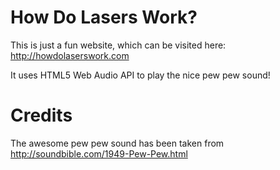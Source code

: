 # How Do Lasers Work?

This is just a fun website, which can be visited here: http://howdolaserswork.com

It uses HTML5 Web Audio API to play the nice pew pew sound!

# Credits

The awesome pew pew sound has been taken from http://soundbible.com/1949-Pew-Pew.html